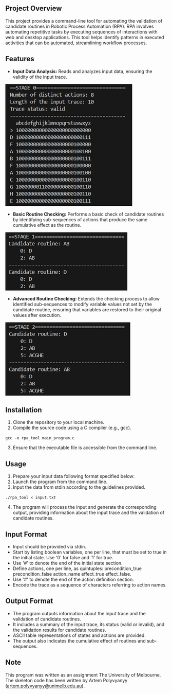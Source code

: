 ## Project Overview
This project provides a command-line tool for automating the validation of candidate routines in Robotic Process Automation (RPA). RPA involves automating repetitive tasks by executing sequences of interactions with web and desktop applications. This tool helps identify patterns in executed activities that can be automated, streamlining workflow processes.

## Features
- **Input Data Analysis:** Reads and analyzes input data, ensuring the validity of the input trace.

![Input Data Analysis](https://github.com/AbrarS242/robotic-process-automation/blob/main/example_output/stage_0_output.PNG)

- **Basic Routine Checking:** Performs a basic check of candidate routines by identifying sub-sequences of actions that produce the same cumulative effect as the routine.

![Basic Routine Checking](https://github.com/AbrarS242/robotic-process-automation/blob/main/example_output/stage_1_output.PNG)

- **Advanced Routine Checking:** Extends the checking process to allow identified sub-sequences to modify variable values not set by the candidate routine, ensuring that variables are restored to their original values after execution.

![Advanced Routine Checking](https://github.com/AbrarS242/robotic-process-automation/blob/main/example_output/stage_2_output.PNG)

## Installation
1. Clone the repository to your local machine.
2. Compile the source code using a C compiler (e.g., gcc).

`gcc -o rpa_tool main_program.c` 

3. Ensure that the executable file is accessible from the command line.

## Usage
1. Prepare your input data following format specified below:
2. Launch the program from the command line.
3. Input the data from stdin according to the guidelines provided.

`./rpa_tool < input.txt`

4. The program will process the input and generate the corresponding output, providing information about the input trace and the validation of candidate routines.

## Input Format
- Input should be provided via stdin.
- Start by listing boolean variables, one per line, that must be set to true in the initial state. Use '0' for false and '1' for true.
- Use '#' to denote the end of the initial state section.
- Define actions, one per line, as quintuples: precondition_true precondition_false action_name effect_true effect_false.
- Use '#' to denote the end of the action definition section.
- Encode the trace as a sequence of characters referring to action names.

## Output Format
- The program outputs information about the input trace and the validation of candidate routines.
- It includes a summary of the input trace, its status (valid or invalid), and the validation results for candidate routines.
- ASCII table representations of states and actions are provided.
- The output also indicates the cumulative effect of routines and sub-sequences.

## Note ##
This program was written as an assignment The University of Melbourne. The skeleton code has been written by Artem Polyvyanyy (artem.polyvyanyy@unimelb.edu.au).
